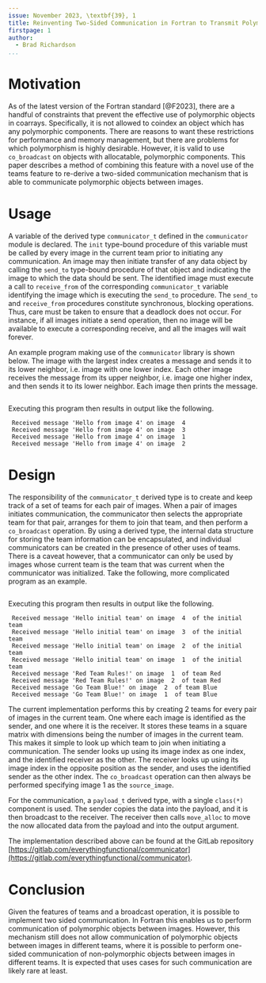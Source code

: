 ```yaml
---
issue: November 2023, \textbf{39}, 1
title: Reinventing Two-Sided Communication in Fortran to Transmit Polymorphic Objects Between Images
firstpage: 1
author:
  - Brad Richardson
...
```


# Motivation

As of the latest version of the Fortran standard [@F2023], there are a handful of constraints that prevent the effective use of polymorphic objects in coarrays.
Specifically, it is not allowed to coindex an object which has any polymorphic components.
There are reasons to want these restrictions for performance and memory management,
but there are problems for which polymorphism is highly desirable.
However, it is valid to use `co_broadcast` on objects with allocatable, polymorphic components.
This paper describes a method of combining this feature with a novel use of the teams feature
to re-derive a two-sided communication mechanism that is able to communicate polymorphic objects between images.

# Usage

A variable of the derived type `communicator_t` defined in the `communicator` module is declared.
The `init` type-bound procedure of this variable must be called by every image in the current team prior to initiating any communication.
An image may then initiate transfer of any data object by calling the `send_to` type-bound procedure of that object and indicating the image to which the data should be sent.
The identified image must execute a call to `receive_from` of the corresponding `communicator_t` variable identifying the image which is executing the `send_to` procedure.
The `send_to` and `receive_from` procedures constitute synchronous, blocking operations.
Thus, care must be taken to ensure that a deadlock does not occur.
For instance, if all images initiate a send operation, then no image will be available to execute a corresponding receive, and all the images will wait forever.

An example program making use of the `communicator` library is shown below.
The image with the largest index creates a message and sends it to its lower neighbor, i.e. image with one lower index.
Each other image receives the message from its upper neighbor, i.e. image one higher index, and then sends it to its lower neighbor.
Each image then prints the message.

```{include=app/simple.f90}
```

Executing this program then results in output like the following.

```
 Received message 'Hello from image 4' on image  4
 Received message 'Hello from image 4' on image  3
 Received message 'Hello from image 4' on image  1
 Received message 'Hello from image 4' on image  2
```

# Design

The responsibility of the `communicator_t` derived type is to create and keep track of a set of teams for each pair of images.
When a pair of images initiates communication, the communicator then selects the appropriate team for that pair,
arranges for them to join that team, and then perform a `co_broadcast` operation.
By using a derived type, the internal data structure for storing the team information can be encapsulated,
and individual communicators can be created in the presence of other uses of teams.
There is a caveat however, that a communicator can only be used by images whose current team is the team that was current when the communicator was initialized.
Take the following, more complicated program as an example.

```{include=app/complex.f90}
```
Executing this program then results in output like the following.

```
 Received message 'Hello initial team' on image  4  of the initial team
 Received message 'Hello initial team' on image  3  of the initial team
 Received message 'Hello initial team' on image  2  of the initial team
 Received message 'Hello initial team' on image  1  of the initial team
 Received message 'Red Team Rules!' on image  1  of team Red
 Received message 'Red Team Rules!' on image  2  of team Red
 Received message 'Go Team Blue!' on image  2  of team Blue
 Received message 'Go Team Blue!' on image  1  of team Blue
```

The current implementation performs this by creating 2 teams for every pair of images in the current team.
One where each image is identified as the sender, and one where it is the receiver.
It stores these teams in a square matrix with dimensions being the number of images in the current team.
This makes it simple to look up which team to join when initiating a communication.
The sender looks up using its image index as one index, and the identified receiver as the other.
The receiver looks up using its image index in the opposite position as the sender,
and uses the identified sender as the other index.
The `co_broadcast` operation can then always be performed specifying image 1 as the `source_image`.

For the communication, a `payload_t` derived type, with a single `class(*)` component is used.
The sender copies the data into the payload, and it is then broadcast to the receiver.
The receiver then calls `move_alloc` to move the now allocated data from the payload and into the output argument.

The implementation described above can be found at the GitLab repository [https://gitlab.com/everythingfunctional/communicator](https://gitlab.com/everythingfunctional/communicator).

# Conclusion

Given the features of teams and a broadcast operation, it is possible to implement two sided communication.
In Fortran this enables us to perform communication of polymorphic objects between images.
However, this mechanism still does not allow communication of polymorphic objects between images in different teams,
where it is possible to perform one-sided communication of non-polymorphic objects between images in different teams.
It is expected that uses cases for such communication are likely rare at least.
